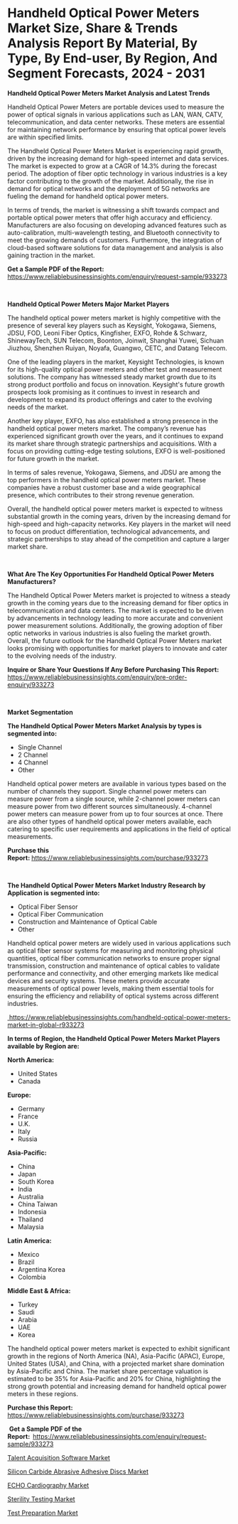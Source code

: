 <p><h1>Handheld Optical Power Meters Market Size, Share & Trends Analysis Report By Material, By Type, By End-user, By Region, And Segment Forecasts, 2024 - 2031</h1></p><p><strong>Handheld Optical Power Meters Market Analysis and Latest Trends</strong></p>
<p><p>Handheld Optical Power Meters are portable devices used to measure the power of optical signals in various applications such as LAN, WAN, CATV, telecommunication, and data center networks. These meters are essential for maintaining network performance by ensuring that optical power levels are within specified limits.</p><p>The Handheld Optical Power Meters Market is experiencing rapid growth, driven by the increasing demand for high-speed internet and data services. The market is expected to grow at a CAGR of 14.3% during the forecast period. The adoption of fiber optic technology in various industries is a key factor contributing to the growth of the market. Additionally, the rise in demand for optical networks and the deployment of 5G networks are fueling the demand for handheld optical power meters.</p><p>In terms of trends, the market is witnessing a shift towards compact and portable optical power meters that offer high accuracy and efficiency. Manufacturers are also focusing on developing advanced features such as auto-calibration, multi-wavelength testing, and Bluetooth connectivity to meet the growing demands of customers. Furthermore, the integration of cloud-based software solutions for data management and analysis is also gaining traction in the market.</p></p>
<p><strong>Get a Sample PDF of the Report:&nbsp;</strong> <a href="https://www.reliablebusinessinsights.com/enquiry/request-sample/933273">https://www.reliablebusinessinsights.com/enquiry/request-sample/933273</a></p>
<p>&nbsp;</p>
<p><strong>Handheld Optical Power Meters Major Market Players</strong></p>
<p><p>The handheld optical power meters market is highly competitive with the presence of several key players such as Keysight, Yokogawa, Siemens, JDSU, FOD, Leoni Fiber Optics, Kingfisher, EXFO, Rohde & Schwarz, ShinewayTech, SUN Telecom, Boonton, Joinwit, Shanghai Yuwei, Sichuan Jiuzhou, Shenzhen Ruiyan, Noyafa, Guangwo, CETC, and Datang Telecom.</p><p>One of the leading players in the market, Keysight Technologies, is known for its high-quality optical power meters and other test and measurement solutions. The company has witnessed steady market growth due to its strong product portfolio and focus on innovation. Keysight's future growth prospects look promising as it continues to invest in research and development to expand its product offerings and cater to the evolving needs of the market.</p><p>Another key player, EXFO, has also established a strong presence in the handheld optical power meters market. The company’s revenue has experienced significant growth over the years, and it continues to expand its market share through strategic partnerships and acquisitions. With a focus on providing cutting-edge testing solutions, EXFO is well-positioned for future growth in the market.</p><p>In terms of sales revenue, Yokogawa, Siemens, and JDSU are among the top performers in the handheld optical power meters market. These companies have a robust customer base and a wide geographical presence, which contributes to their strong revenue generation.</p><p>Overall, the handheld optical power meters market is expected to witness substantial growth in the coming years, driven by the increasing demand for high-speed and high-capacity networks. Key players in the market will need to focus on product differentiation, technological advancements, and strategic partnerships to stay ahead of the competition and capture a larger market share.</p></p>
<p>&nbsp;</p>
<p><strong>What Are The Key Opportunities For Handheld Optical Power Meters Manufacturers?</strong></p>
<p><p>The Handheld Optical Power Meters market is projected to witness a steady growth in the coming years due to the increasing demand for fiber optics in telecommunication and data centers. The market is expected to be driven by advancements in technology leading to more accurate and convenient power measurement solutions. Additionally, the growing adoption of fiber optic networks in various industries is also fueling the market growth. Overall, the future outlook for the Handheld Optical Power Meters market looks promising with opportunities for market players to innovate and cater to the evolving needs of the industry.</p></p>
<p><strong>Inquire or Share Your Questions If Any Before Purchasing This Report:</strong> <a href="https://www.reliablebusinessinsights.com/enquiry/pre-order-enquiry/933273">https://www.reliablebusinessinsights.com/enquiry/pre-order-enquiry/933273</a></p>
<p>&nbsp;</p>
<p><strong>Market Segmentation</strong></p>
<p><strong>The Handheld Optical Power Meters Market Analysis by types is segmented into:</strong></p>
<p><ul><li>Single Channel</li><li>2 Channel</li><li>4 Channel</li><li>Other</li></ul></p>
<p><p>Handheld optical power meters are available in various types based on the number of channels they support. Single channel power meters can measure power from a single source, while 2-channel power meters can measure power from two different sources simultaneously. 4-channel power meters can measure power from up to four sources at once. There are also other types of handheld optical power meters available, each catering to specific user requirements and applications in the field of optical measurements.</p></p>
<p><strong>Purchase this Report:&nbsp;</strong><a href="https://www.reliablebusinessinsights.com/purchase/933273">https://www.reliablebusinessinsights.com/purchase/933273</a></p>
<p>&nbsp;</p>
<p><strong>The Handheld Optical Power Meters Market Industry Research by Application is segmented into:</strong></p>
<p><ul><li>Optical Fiber Sensor</li><li>Optical Fiber Communication</li><li>Construction and Maintenance of Optical Cable</li><li>Other</li></ul></p>
<p><p>Handheld optical power meters are widely used in various applications such as optical fiber sensor systems for measuring and monitoring physical quantities, optical fiber communication networks to ensure proper signal transmission, construction and maintenance of optical cables to validate performance and connectivity, and other emerging markets like medical devices and security systems. These meters provide accurate measurements of optical power levels, making them essential tools for ensuring the efficiency and reliability of optical systems across different industries.</p></p>
<p><a href="https://www.reliablebusinessinsights.com/handheld-optical-power-meters-market-in-global-r933273">&nbsp;https://www.reliablebusinessinsights.com/handheld-optical-power-meters-market-in-global-r933273</a></p>
<p><strong>In terms of Region, the Handheld Optical Power Meters Market Players available by Region are:</strong></p>
<p>
    <p> <strong> North America: </strong>
        <ul>
            <li>United States</li>
            <li>Canada</li>
        </ul>
        </p> 
    <p> <strong> Europe: </strong>
        <ul>
            <li>Germany</li>
            <li>France</li>
            <li>U.K.</li>
            <li>Italy</li>
            <li>Russia</li>
        </ul>
        </p> 
    <p> <strong> Asia-Pacific: </strong>
        <ul>
            <li>China</li>
            <li>Japan</li>
            <li>South Korea</li>
            <li>India</li>
            <li>Australia</li>
            <li>China Taiwan</li>
            <li>Indonesia</li>
            <li>Thailand</li>
            <li>Malaysia</li>
        </ul>
        </p> 
    <p> <strong> Latin America: </strong>
        <ul>
            <li>Mexico</li>
            <li>Brazil</li>
            <li>Argentina Korea</li>
            <li>Colombia</li>
        </ul>
        </p> 
    <p> <strong> Middle East & Africa: </strong>
        <ul>
            <li>Turkey</li>
            <li>Saudi</li>
            <li>Arabia</li>
            <li>UAE</li>
            <li>Korea</li>
        </ul>
    </p>
    </p>
<p><p>The handheld optical power meters market is expected to exhibit significant growth in the regions of North America (NA), Asia-Pacific (APAC), Europe, United States (USA), and China, with a projected market share domination by Asia-Pacific and China. The market share percentage valuation is estimated to be 35% for Asia-Pacific and 20% for China, highlighting the strong growth potential and increasing demand for handheld optical power meters in these regions.</p></p>
<p><strong>Purchase this Report: </strong><a href="https://www.reliablebusinessinsights.com/purchase/933273">https://www.reliablebusinessinsights.com/purchase/933273</a></p>
<p>&nbsp;<strong>Get a Sample PDF of the Report:&nbsp;&nbsp;</strong><a href="https://www.reliablebusinessinsights.com/enquiry/request-sample/933273">https://www.reliablebusinessinsights.com/enquiry/request-sample/933273</a></p>
<p><strong></strong></p>
<p><p><a href="https://medium.com/@alishaseffanie64/insights-into-the-talent-acquisition-software-industry-market-financial-status-market-size-and-53aa5a7a4b3e">Talent Acquisition Software Market</a></p><p><a href="https://github.com/wwwkeltoum/Market-Research-Report-List-4/blob/main/silicon-carbide-abrasive-adhesive-discs-market.md">Silicon Carbide Abrasive Adhesive Discs Market</a></p><p><a href="https://issuu.com/reportprime-2/docs/echo-cardiography-market-size-2030._4544be1394ebac">ECHO Cardiography Market</a></p><p><a href="https://medium.com/@tracey.skinner9085/sterility-testing-market-size-by-type-direct-inoculation-membrane-filtration-others-by-product-ac2c1efd6441">Sterility Testing Market</a></p><p><a href="https://medium.com/@michael.parsons65654/test-preparation-market-research-report-includes-analysis-on-market-size-share-and-growth-rate-at-06f1ad26bc35">Test Preparation Market</a></p></p>